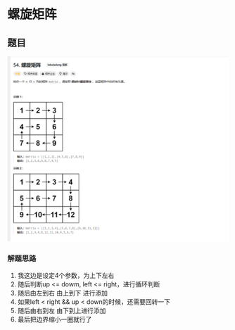 # 螺旋矩阵

## 题目
![SpiralMatrix.png](SpiralMatrix.png)

### 解题思路
1. 我这边是设定4个参数，为上下左右
2. 随后判断up <= dowm, left <= right，进行循环判断
3. 随后由左到右 由上到下 进行添加
4. 如果left < right && up < down的时候，还需要回转一下
5. 随后由右到左 由下到上进行添加
6. 最后把边界缩小一圈就行了